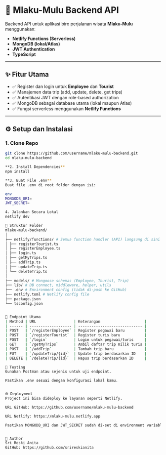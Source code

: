 # 🚀 Mlaku-Mulu Backend API

Backend API untuk aplikasi biro perjalanan wisata **Mlaku-Mulu** menggunakan:
- **Netlify Functions (Serverless)**
- **MongoDB (lokal/Atlas)**
- **JWT Authentication**
- **TypeScript**

---

## ✨ Fitur Utama

- ✅ Register dan login untuk **Employee** dan **Tourist**
- ✅ Manajemen data trip (add, update, delete, get trips)
- ✅ Autentikasi JWT dengan role-based authorization
- ✅ MongoDB sebagai database utama (lokal maupun Atlas)
- ✅ Fungsi serverless menggunakan **Netlify Functions**

---

## ⚙️ Setup dan Instalasi

### 1. Clone Repo

```bash
git clone https://github.com/username/mlaku-mulu-backend.git
cd mlaku-mulu-backend

**2. Install Dependencies**
npm install

**3. Buat File .env**
Buat file .env di root folder dengan isi:

env
MONGODB_URI=
JWT_SECRET=

4. Jalankan Secara Lokal
netlify dev

📁 Struktur Folder
mlaku-mulu-backend/
│
├── netlify/functions/ # Semua function handler (API) langsung di sini
│ ├── registerTourist.ts
│ ├── registerEmployee.ts
│ ├── login.ts
│ ├── getMyTrips.ts
│ ├── addTrip.ts
│ ├── updateTrip.ts
│ └── deleteTrip.ts
│
├── models/ # Mongoose schemas (Employee, Tourist, Trip)
├── lib/ # DB connect, middleware, helper, utils
├── .env # Environment config (tidak di-push ke GitHub)
├── netlify.toml # Netlify config file
├── package.json
└── tsconfig.json


🔌 Endpoint Utama
| Method | URL                 | Keterangan                    |
| ------ | ------------------- | ----------------------------- |
| POST   | `/registerEmployee` | Register pegawai baru         |
| POST   | `/registerTourist`  | Register turis baru           |
| POST   | `/login`            | Login untuk pegawai/turis     |
| GET    | `/getMyTrips`       | Ambil daftar trip milik turis |
| POST   | `/addTrip`          | Tambah trip baru              |
| PUT    | `/updateTrip/{id}`  | Update trip berdasarkan ID    |
| DELETE | `/deleteTrip/{id}`  | Hapus trip berdasarkan ID     |

🧪 Testing
Gunakan Postman atau sejenis untuk uji endpoint.

Pastikan .env sesuai dengan konfigurasi lokal kamu.


🌐 Deployment
Project ini bisa dideploy ke layanan seperti Netlify.

URL GitHub: https://github.com/username/mlaku-mulu-backend

URL Netlify: https://mlaku-mulu.netlify.app

Pastikan MONGODB_URI dan JWT_SECRET sudah di-set di environment variable di dashboard Netlify.


👤 Author
Sri Reski Anita
GitHub: https://github.com/srireskianita

